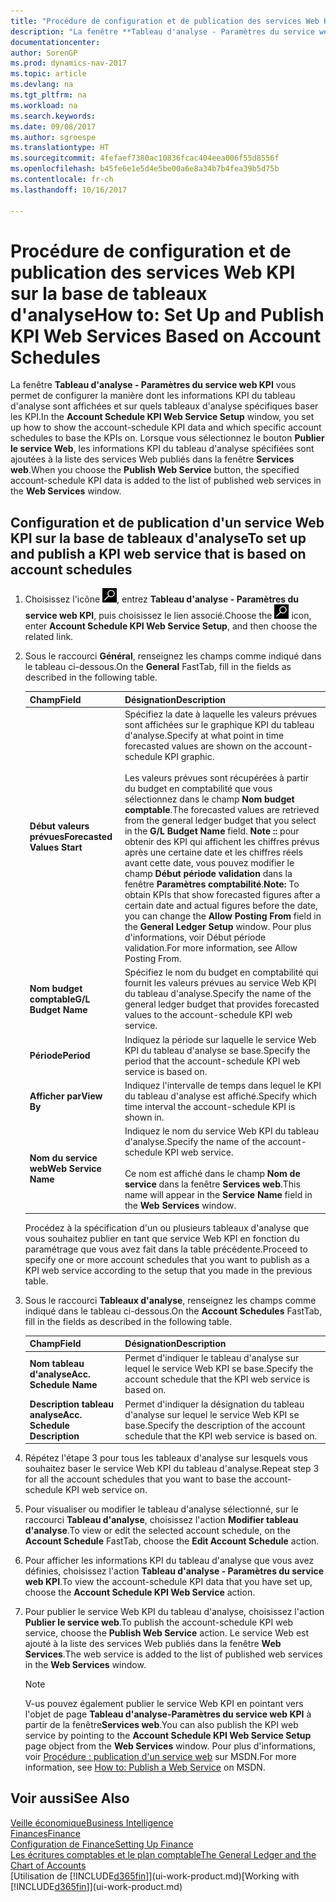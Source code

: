 ```yaml
---
title: "Procédure de configuration et de publication des services Web KPI sur la base de tableaux d'analyse"
description: "La fenêtre **Tableau d'analyse - Paramètres du service web KPI** vous permet de configurer la manière dont les informations KPI du tableau d'analyse sont affichées et sur quels tableaux d'analyse spécifiques baser les KPI."
documentationcenter: 
author: SorenGP
ms.prod: dynamics-nav-2017
ms.topic: article
ms.devlang: na
ms.tgt_pltfrm: na
ms.workload: na
ms.search.keywords: 
ms.date: 09/08/2017
ms.author: sgroespe
ms.translationtype: HT
ms.sourcegitcommit: 4fefaef7380ac10836fcac404eea006f55d8556f
ms.openlocfilehash: b45fe6e1e5d4e5be00a6e8a34b7b4fea39b5d75b
ms.contentlocale: fr-ch
ms.lasthandoff: 10/16/2017

---
```

# <a name="how-to-set-up-and-publish-kpi-web-services-based-on-account-schedules"></a><span data-ttu-id="1d72e-103">Procédure de configuration et de publication des services Web KPI sur la base de tableaux d'analyse</span><span class="sxs-lookup"><span data-stu-id="1d72e-103">How to: Set Up and Publish KPI Web Services Based on Account Schedules</span></span>
<span data-ttu-id="1d72e-104">La fenêtre **Tableau d'analyse - Paramètres du service web KPI** vous permet de configurer la manière dont les informations KPI du tableau d'analyse sont affichées et sur quels tableaux d'analyse spécifiques baser les KPI.</span><span class="sxs-lookup"><span data-stu-id="1d72e-104">In the **Account Schedule KPI Web Service Setup** window, you set up how to show the account-schedule KPI data and which specific account schedules to base the KPIs on.</span></span> <span data-ttu-id="1d72e-105">Lorsque vous sélectionnez le bouton **Publier le service Web**, les informations KPI du tableau d'analyse spécifiées sont ajoutées à la liste des services Web publiés dans la fenêtre **Services web**.</span><span class="sxs-lookup"><span data-stu-id="1d72e-105">When you choose the **Publish Web Service** button, the specified account-schedule KPI data is added to the list of published web services in the **Web Services** window.</span></span>  

## <a name="to-set-up-and-publish-a-kpi-web-service-that-is-based-on-account-schedules"></a><span data-ttu-id="1d72e-106">Configuration et de publication d'un service Web KPI sur la base de tableaux d'analyse</span><span class="sxs-lookup"><span data-stu-id="1d72e-106">To set up and publish a KPI web service that is based on account schedules</span></span>  

1.  <span data-ttu-id="1d72e-107">Choisissez l'icône ![Page ou état pour la recherche](media/ui-search/search_small.png "Page ou état pour la recherche"), entrez **Tableau d'analyse - Paramètres du service web KPI**, puis choisissez le lien associé.</span><span class="sxs-lookup"><span data-stu-id="1d72e-107">Choose the ![Search for Page or Report](media/ui-search/search_small.png "Search for Page or Report icon") icon, enter **Account Schedule KPI Web Service Setup**, and then choose the related link.</span></span>  
2.  <span data-ttu-id="1d72e-108">Sous le raccourci **Général**, renseignez les champs comme indiqué dans le tableau ci-dessous.</span><span class="sxs-lookup"><span data-stu-id="1d72e-108">On the **General** FastTab, fill in the fields as described in the following table.</span></span>  

    |<span data-ttu-id="1d72e-109">Champ</span><span class="sxs-lookup"><span data-stu-id="1d72e-109">Field</span></span>|<span data-ttu-id="1d72e-110">Désignation</span><span class="sxs-lookup"><span data-stu-id="1d72e-110">Description</span></span>|  
    |---------------------------------|---------------------------------------|  
    |<span data-ttu-id="1d72e-111">**Début valeurs prévues**</span><span class="sxs-lookup"><span data-stu-id="1d72e-111">**Forecasted Values Start**</span></span>|<span data-ttu-id="1d72e-112">Spécifiez la date à laquelle les valeurs prévues sont affichées sur le graphique KPI du tableau d'analyse.</span><span class="sxs-lookup"><span data-stu-id="1d72e-112">Specify at what point in time forecasted values are shown on the account-schedule KPI graphic.</span></span><br /><br /> <span data-ttu-id="1d72e-113">Les valeurs prévues sont récupérées à partir du budget en comptabilité que vous sélectionnez dans le champ **Nom budget comptable**.</span><span class="sxs-lookup"><span data-stu-id="1d72e-113">The forecasted values are retrieved from the general ledger budget that you select in the **G/L Budget Name** field.</span></span> <span data-ttu-id="1d72e-114">**Note ::** pour obtenir des KPI qui affichent les chiffres prévus après une certaine date et les chiffres réels avant cette date, vous pouvez modifier le champ **Début période validation** dans la fenêtre **Paramètres comptabilité**.</span><span class="sxs-lookup"><span data-stu-id="1d72e-114">**Note:**  To obtain KPIs that show forecasted figures after a certain date and actual figures before the date, you can change the **Allow Posting From** field in the **General Ledger Setup** window.</span></span> <span data-ttu-id="1d72e-115">Pour plus d'informations, voir Début période validation.</span><span class="sxs-lookup"><span data-stu-id="1d72e-115">For more information, see Allow Posting From.</span></span>|  
    |<span data-ttu-id="1d72e-116">**Nom budget comptable**</span><span class="sxs-lookup"><span data-stu-id="1d72e-116">**G/L Budget Name**</span></span>|<span data-ttu-id="1d72e-117">Spécifiez le nom du budget en comptabilité qui fournit les valeurs prévues au service Web KPI du tableau d'analyse.</span><span class="sxs-lookup"><span data-stu-id="1d72e-117">Specify the name of the general ledger budget that provides forecasted values to the account-schedule KPI web service.</span></span>|  
    |<span data-ttu-id="1d72e-118">**Période**</span><span class="sxs-lookup"><span data-stu-id="1d72e-118">**Period**</span></span>|<span data-ttu-id="1d72e-119">Indiquez la période sur laquelle le service Web KPI du tableau d'analyse se base.</span><span class="sxs-lookup"><span data-stu-id="1d72e-119">Specify the period that the account-schedule KPI web service is based on.</span></span>|  
    |<span data-ttu-id="1d72e-120">**Afficher par**</span><span class="sxs-lookup"><span data-stu-id="1d72e-120">**View By**</span></span>|<span data-ttu-id="1d72e-121">Indiquez l'intervalle de temps dans lequel le KPI du tableau d'analyse est affiché.</span><span class="sxs-lookup"><span data-stu-id="1d72e-121">Specify which time interval the account-schedule KPI is shown in.</span></span>|  
    |<span data-ttu-id="1d72e-122">**Nom du service web**</span><span class="sxs-lookup"><span data-stu-id="1d72e-122">**Web Service Name**</span></span>|<span data-ttu-id="1d72e-123">Indiquez le nom du service Web KPI du tableau d'analyse.</span><span class="sxs-lookup"><span data-stu-id="1d72e-123">Specify the name of the account-schedule KPI web service.</span></span><br /><br /> <span data-ttu-id="1d72e-124">Ce nom est affiché dans le champ **Nom de service** dans la fenêtre **Services web**.</span><span class="sxs-lookup"><span data-stu-id="1d72e-124">This name will appear in the **Service Name** field in the **Web Services** window.</span></span>|  

    <span data-ttu-id="1d72e-125">Procédez à la spécification d'un ou plusieurs tableaux d'analyse que vous souhaitez publier en tant que service Web KPI en fonction du paramétrage que vous avez fait dans la table précédente.</span><span class="sxs-lookup"><span data-stu-id="1d72e-125">Proceed to specify one or more account schedules that you want to publish as a KPI web service according to the setup that you made in the previous table.</span></span>  

3.  <span data-ttu-id="1d72e-126">Sous le raccourci **Tableaux d'analyse**, renseignez les champs comme indiqué dans le tableau ci-dessous.</span><span class="sxs-lookup"><span data-stu-id="1d72e-126">On the **Account Schedules** FastTab, fill in the fields as described in the following table.</span></span>  

    |<span data-ttu-id="1d72e-127">Champ</span><span class="sxs-lookup"><span data-stu-id="1d72e-127">Field</span></span>|<span data-ttu-id="1d72e-128">Désignation</span><span class="sxs-lookup"><span data-stu-id="1d72e-128">Description</span></span>|  
    |---------------------------------|---------------------------------------|  
    |<span data-ttu-id="1d72e-129">**Nom tableau d'analyse**</span><span class="sxs-lookup"><span data-stu-id="1d72e-129">**Acc. Schedule Name**</span></span>|<span data-ttu-id="1d72e-130">Permet d'indiquer le tableau d'analyse sur lequel le service Web KPI se base.</span><span class="sxs-lookup"><span data-stu-id="1d72e-130">Specify the account schedule that the KPI web service is based on.</span></span>|  
    |<span data-ttu-id="1d72e-131">**Description tableau analyse**</span><span class="sxs-lookup"><span data-stu-id="1d72e-131">**Acc. Schedule Description**</span></span>|<span data-ttu-id="1d72e-132">Permet d'indiquer la désignation du tableau d'analyse sur lequel le service Web KPI se base.</span><span class="sxs-lookup"><span data-stu-id="1d72e-132">Specify the description of the account schedule that the KPI web service is based on.</span></span>|  

4.  <span data-ttu-id="1d72e-133">Répétez l'étape 3 pour tous les tableaux d'analyse sur lesquels vous souhaitez baser le service Web KPI du tableau d'analyse.</span><span class="sxs-lookup"><span data-stu-id="1d72e-133">Repeat step 3 for all the account schedules that you want to base the account-schedule KPI web service on.</span></span>  
5.  <span data-ttu-id="1d72e-134">Pour visualiser ou modifier le tableau d'analyse sélectionné, sur le raccourci **Tableau d'analyse**, choisissez l'action **Modifier tableau d'analyse**.</span><span class="sxs-lookup"><span data-stu-id="1d72e-134">To view or edit the selected account schedule, on the **Account Schedule** FastTab, choose the **Edit Account Schedule** action.</span></span>  
6.  <span data-ttu-id="1d72e-135">Pour afficher les informations KPI du tableau d'analyse que vous avez définies, choisissez l'action **Tableau d'analyse - Paramètres du service web KPI**.</span><span class="sxs-lookup"><span data-stu-id="1d72e-135">To view the account-schedule KPI data that you have set up, choose the **Account Schedule KPI Web Service** action.</span></span>  
7.  <span data-ttu-id="1d72e-136">Pour publier le service Web KPI du tableau d'analyse, choisissez l'action **Publier le service web**.</span><span class="sxs-lookup"><span data-stu-id="1d72e-136">To publish the account-schedule KPI web service, choose the **Publish Web Service** action.</span></span> <span data-ttu-id="1d72e-137">Le service Web est ajouté à la liste des services Web publiés dans la fenêtre **Web Services**.</span><span class="sxs-lookup"><span data-stu-id="1d72e-137">The web service is added to the list of published web services in the **Web Services** window.</span></span>  

    > [!NOTE]  
    >  <span data-ttu-id="1d72e-138">V-us pouvez également publier le service Web KPI en pointant vers l'objet de page **Tableau d'analyse\-Paramètres du service web KPI** à partir de la fenêtre**Services web**.</span><span class="sxs-lookup"><span data-stu-id="1d72e-138">You can also publish the KPI web service by pointing to the **Account Schedule KPI Web Service Setup** page object from the **Web Services** window.</span></span> <span data-ttu-id="1d72e-139">Pour plus d'informations, voir [Procédure : publication d'un service web](https://msdn.microsoft.com/en-us/library/dd338978.aspx) sur MSDN.</span><span class="sxs-lookup"><span data-stu-id="1d72e-139">For more information, see [How to: Publish a Web Service](https://msdn.microsoft.com/en-us/library/dd338978.aspx) on MSDN.</span></span>  

## <a name="see-also"></a><span data-ttu-id="1d72e-140">Voir aussi</span><span class="sxs-lookup"><span data-stu-id="1d72e-140">See Also</span></span>  
[<span data-ttu-id="1d72e-141">Veille économique</span><span class="sxs-lookup"><span data-stu-id="1d72e-141">Business Intelligence</span></span>](bi.md)  
[<span data-ttu-id="1d72e-142">Finances</span><span class="sxs-lookup"><span data-stu-id="1d72e-142">Finance</span></span>](finance.md)  
[<span data-ttu-id="1d72e-143">Configuration de Finance</span><span class="sxs-lookup"><span data-stu-id="1d72e-143">Setting Up Finance</span></span>](finance-setup-finance.md)  
[<span data-ttu-id="1d72e-144">Les écritures comptables et le plan comptable</span><span class="sxs-lookup"><span data-stu-id="1d72e-144">The General Ledger and the Chart of Accounts</span></span>](finance-general-ledger.md)  
<span data-ttu-id="1d72e-145">[Utilisation de [!INCLUDE[d365fin](includes/d365fin_md.md)]](ui-work-product.md)</span><span class="sxs-lookup"><span data-stu-id="1d72e-145">[Working with [!INCLUDE[d365fin](includes/d365fin_md.md)]](ui-work-product.md)</span></span>

